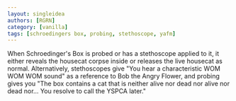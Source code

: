 ```yaml
---
layout: singleidea
authors: [RGRN]
category: [vanilla]
tags: [schroedingers box, probing, stethoscope, yafm]
---
```

When Schroedinger's Box is probed or has a stethoscope applied to it, it either reveals the housecat corpse inside or releases the live housecat as normal. Alternatively, stethoscopes give "You hear a characteristic WOM WOM WOM sound" as a reference to Bob the Angry Flower, and probing gives you "The box contains a cat that is neither alive nor dead nor alive nor dead nor... You resolve to call the YSPCA later."

